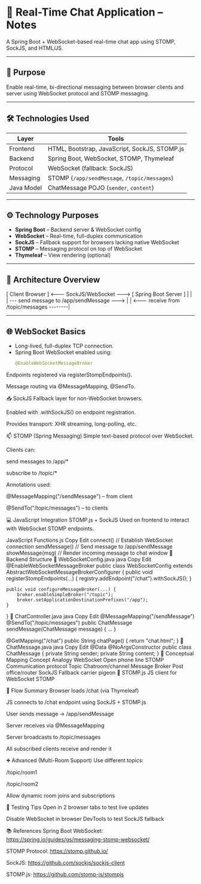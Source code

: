 # 📡 Real-Time Chat Application – Notes

A Spring Boot + WebSocket-based real-time chat app using STOMP, SockJS, and HTML/JS.

---

## 📌 Purpose

Enable real-time, bi-directional messaging between browser clients and server using WebSocket protocol and STOMP messaging.

---

## 🛠️ Technologies Used

| Layer     | Tools |
|-----------|-------|
| Frontend  | HTML, Bootstrap, JavaScript, SockJS, STOMP.js |
| Backend   | Spring Boot, WebSocket, STOMP, Thymeleaf |
| Protocol  | WebSocket (fallback: SockJS) |
| Messaging | STOMP (`/app/sendMessage`, `/topic/messages`) |
| Java Model | ChatMessage POJO (`sender`, `content`) |

---

## ⚙️ Technology Purposes

- **Spring Boot** – Backend server & WebSocket config  
- **WebSocket** – Real-time, full-duplex communication  
- **SockJS** – Fallback support for browsers lacking native WebSocket  
- **STOMP** – Messaging protocol on top of WebSocket  
- **Thymeleaf** – View rendering (optional)

---

## 🔄 Architecture Overview

[ Client Browser ] <--- SockJS/WebSocket ---> [ Spring Boot Server ]
| |
| --- send message to /app/sendMessage ---> |
| <--- receive from /topic/messages --------|



---

## 🌐 WebSocket Basics

- Long-lived, full-duplex TCP connection.
- Spring Boot WebSocket enabled using:
  ```java
  @EnableWebSocketMessageBroker


Endpoints registered via registerStompEndpoints().

Message routing via @MessageMapping, @SendTo.

📥 SockJS
Fallback layer for non-WebSocket browsers.

Enabled with .withSockJS() on endpoint registration.

Provides transport: XHR streaming, long-polling, etc.

📫 STOMP (Spring Messaging)
Simple text-based protocol over WebSocket.

Clients can:

send messages to /app/*

subscribe to /topic/*

Annotations used:

@MessageMapping("/sendMessage") – from client

@SendTo("/topic/messages") – to clients

💻 JavaScript Integration
STOMP.js + SockJS
Used on frontend to interact with WebSocket STOMP endpoints.

JavaScript Functions
js
Copy
Edit
connect()         // Establish WebSocket connection
sendMessage()     // Send message to /app/sendMessage
showMessage(msg)  // Render incoming message to chat window
🧱 Backend Structure
📄 WebSocketConfig.java
java
Copy
Edit
@EnableWebSocketMessageBroker
public class WebSocketConfig extends AbstractWebSocketMessageBrokerConfigurer {
    public void registerStompEndpoints(...) {
        registry.addEndpoint("/chat").withSockJS();
    }
    
    public void configureMessageBroker(...) {
        broker.enableSimpleBroker("/topic");
        broker.setApplicationDestinationPrefixes("/app");
    }
}
📄 ChatController.java
java
Copy
Edit
@MessageMapping("/sendMessage")
@SendTo("/topic/messages")
public ChatMessage sendMessage(ChatMessage message) { ... }

@GetMapping("/chat")
public String chatPage() { return "chat.html"; }
📄 ChatMessage.java
java
Copy
Edit
@Data
@NoArgsConstructor
public class ChatMessage {
    private String sender;
    private String content;
}
🧠 Conceptual Mapping
Concept	Analogy
WebSocket	Open phone line
STOMP	Communication protocol
Topic	Chatroom/channel
Message Broker	Post office/router
SockJS	Fallback carrier pigeon 🙂
STOMP.js	JS client for WebSocket STOMP

🧭 Flow Summary
Browser loads /chat (via Thymeleaf)

JS connects to /chat endpoint using SockJS + STOMP.js

User sends message → /app/sendMessage

Server receives via @MessageMapping

Server broadcasts to /topic/messages

All subscribed clients receive and render it

➕ Advanced (Multi-Room Support)
Use different topics:

/topic/room1

/topic/room2

Allow dynamic room joins and subscriptions

🧪 Testing Tips
Open in 2 browser tabs to test live updates

Disable WebSocket in browser DevTools to test SockJS fallback

📚 References
Spring Boot WebSocket: https://spring.io/guides/gs/messaging-stomp-websocket/

STOMP Protocol: https://stomp.github.io/

SockJS: https://github.com/sockjs/sockjs-client

STOMP.js: https://github.com/stomp-js/stompjs
